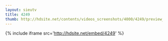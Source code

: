 ```yaml
---
layout: sieutv
title: 4249
thumb: http://hdsite.net/contents/videos_screenshots/4000/4249/preview_360p.mp4.jpg
---
```

{% include iframe src='http://hdsite.net/embed/4249' %}
 
